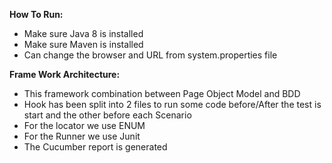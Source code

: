**How To Run:**

* Make sure Java 8 is installed
* Make sure Maven is installed
* Can change the browser and URL from system.properties file
  
**Frame Work Architecture:**
* This framework combination between Page Object Model and BDD
* Hook has been split into 2 files to run some code before/After the test is start and the other before each Scenario
* For the locator we use ENUM
* For the Runner we use Junit
* The Cucumber report is generated
